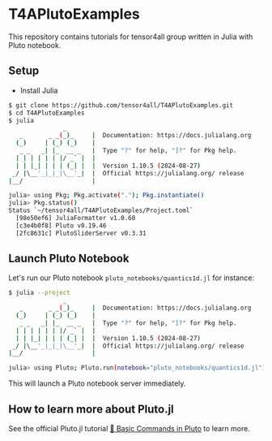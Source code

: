 # T4APlutoExamples

This repository contains tutorials for tensor4all group written in Julia with Pluto notebook.

## Setup

- Install Julia

```sh
$ git clone https://github.com/tensor4all/T4APlutoExamples.git
$ cd T4APlutoExamples
$ julia
               _
   _       _ _(_)_     |  Documentation: https://docs.julialang.org
  (_)     | (_) (_)    |
   _ _   _| |_  __ _   |  Type "?" for help, "]?" for Pkg help.
  | | | | | | |/ _` |  |
  | | |_| | | | (_| |  |  Version 1.10.5 (2024-08-27)
 _/ |\__'_|_|_|\__'_|  |  Official https://julialang.org/ release
|__/                   |

julia> using Pkg; Pkg.activate("."); Pkg.instantiate()
julia> Pkg.status()
Status `~/tensor4all/T4APlutoExamples/Project.toml`
  [98e50ef6] JuliaFormatter v1.0.60
  [c3e4b0f8] Pluto v0.19.46
  [2fc8631c] PlutoSliderServer v0.3.31
```

## Launch Pluto Notebook

Let's run our Pluto notebook `pluto_notebooks/quantics1d.jl` for instance:

```sh
$ julia --project
               _
   _       _ _(_)_     |  Documentation: https://docs.julialang.org
  (_)     | (_) (_)    |
   _ _   _| |_  __ _   |  Type "?" for help, "]?" for Pkg help.
  | | | | | | |/ _` |  |
  | | |_| | | | (_| |  |  Version 1.10.5 (2024-08-27)
 _/ |\__'_|_|_|\__'_|  |  Official https://julialang.org/ release
|__/                   |

julia> using Pluto; Pluto.run(notebook="pluto_notebooks/quantics1d.jl")
```

This will launch a Pluto notebook server immediately.

## How to learn more about Pluto.jl

See the official Pluto.jl tutorial [🔎 Basic Commands in Pluto](https://github.com/fonsp/Pluto.jl/wiki/%F0%9F%94%8E-Basic-Commands-in-Pluto) to learn more.

